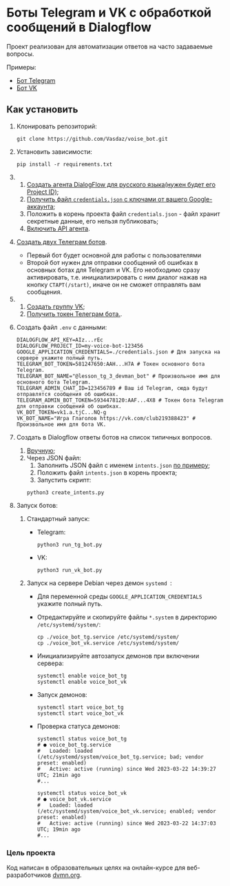 # Боты Telegram и VK с обработкой сообщений в Dialogflow

Проект реализован для автоматизации ответов на часто задаваемые вопросы.

Примеры:
   - [Бот Telegram](https://t.me/lesson_tg_3_devman_bot)
   - [Бот VK](https://vk.com/club219388423)


## Как установить

1. Клонировать репозиторий:
    ```shell
    git clone https://github.com/Vasdaz/voise_bot.git
    ```

2. Установить зависимости:
    ```shell
    pip install -r requirements.txt
    ```

3. 1. [Создать агента DialogFlow для русского языка(нужен будет его Project ID)](https://dialogflow.cloud.google.com/#/newAgent);
   2. [Получить файл `credentials.json` с ключами от вашего Google-аккаунта](https://cloud.google.com/dialogflow/es/docs/quick/setup#sdk);
   3. Положить в корень проекта файл `credentials.json` - файл хранит секретные данные, его нельзя публиковать; 
   4. [Включить API агента](https://cloud.google.com/dialogflow/es/docs/quick/setup#api).
   

4. [Создать двух Телеграм ботов](https://telegram.me/BotFather).
   - Первый бот будет основной для работы с пользователями
   - Второй бот нужен для отправки сообщений об ошибках в основных ботах для Telegram и VK.
   Его необходимо сразу активировать, т.е. инициализировать с ним диалог нажав на кнопку `СТАРТ(/start)`,
   иначе он не сможет отправлять вам сообщения.


5. 1. [Создать группу VK](https://vk.com/faq18025);
   2. [Получить токен Телеграм бота.](https://vk.com/@articles_vk-token-groups).


6. Создать файл `.env` с данными:
    ```dotenv
    DIALOGFLOW_API_KEY=AIz...rEc
    DIALOGFLOW_PROJECT_ID=my-voice-bot-123456
    GOOGLE_APPLICATION_CREDENTIALS=./credentials.json # Для запуска на сервере укажите полный путь.
    TELEGRAM_BOT_TOKEN=581247650:AAH...H7A # Токен основного бота Telegram.
    TELEGRAM_BOT_NAME="@lesson_tg_3_devman_bot" # Произвольное имя для основного бота Telegram.
    TELEGRAM_ADMIN_CHAT_ID=123456789 # Ваш id Telegram, сюда будут отправлятся сообщения об ошибках.
    TELEGRAM_ADMIN_BOT_TOKEN=5934478120:AAF...4X8 # Токен бота Telegram для отправки сообщений об ошибках.
    VK_BOT_TOKEN=vk1.a.tjC...NQ-g
    VK_BOT_NAME="Игра Глаголов https://vk.com/club219388423" # Произвольное имя для бота VK.
    ```
   
7. Создать в Dialogflow ответы ботов на список типичных вопросов.
   1. [Вручную](https://cloud.google.com/dialogflow/es/docs/intents-training-phrases);
   2. Через JSON файл:
      1. Заполнить JSON файл с именем `intents.json` [по примеру](./intents.json);
      2. Положить файл `intents.json` в корень проекта;
      2. Запустить скрипт:
        ```shell
        python3 create_intents.py
        ```

8. Запуск ботов:

   1. Стандартный запуск:
   
      - Telegram:
        ```shell
        python3 run_tg_bot.py
        ```
        
      - VK:
        ```shell
        python3 run_vk_bot.py
        ```
   
   2. Запуск на сервере Debian через демон `systemd `:
      - Для переменной среды `GOOGLE_APPLICATION_CREDENTIALS` укажите полный путь.      

      - Отредактируйте и скопируйте файлы `*.system` в директорию `/etc/systemd/system/`:
        ```shell
        cp ./voice_bot_tg.service /etc/systemd/system/
        cp ./voice_bot_vk.service /etc/systemd/system/
        ```
        
      - Инициализируйте автозапуск демонов при включении сервера:
        ```shell
        systemctl enable voice_bot_tg
        systemctl enable voice_bot_vk
        ```
      
      - Запуск демонов:
        ```shell
        systemctl start voice_bot_tg
        systemctl start voice_bot_vk
        ```
        
      - Проверка статуса демонов:
        ```shell
        systemctl status voice_bot_tg
        # ● voice_bot_tg.service
        #   Loaded: loaded (/etc/systemd/system/voice_bot_tg.service; bad; vendor preset: enabled)
        #   Active: active (running) since Wed 2023-03-22 14:39:27 UTC; 21min ago
        #...
        ```
        ```shell
        systemctl status voice_bot_vk
        # ● voice_bot_vk.service
        #   Loaded: loaded (/etc/systemd/system/voice_bot_vk.service; enabled; vendor preset: enabled)
        #   Active: active (running) since Wed 2023-03-22 14:37:03 UTC; 19min ago
        #...
        ```
        
### Цель проекта

Код написан в образовательных целях на онлайн-курсе для веб-разработчиков [dvmn.org](https://dvmn.org/).
